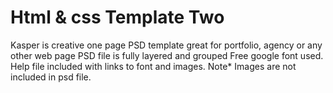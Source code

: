 # Html & css  Template Two
Kasper is creative one page PSD template great for portfolio, agency or any other web page
PSD file is fully layered and grouped
Free google font used. Help file included with links to font and images.
Note* Images are not included in psd file.
